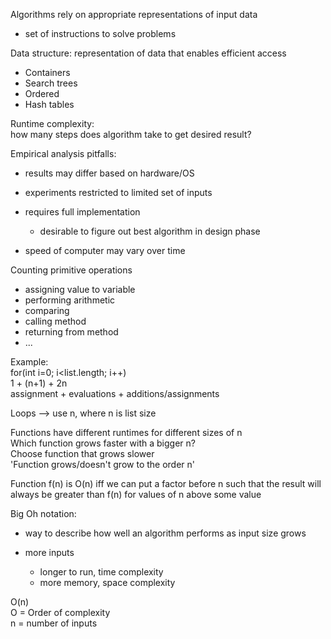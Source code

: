 Algorithms rely on appropriate representations of input data

- set of instructions to solve problems
 
Data structure: representation of data that enables efficient access

- Containers
- Search trees
- Ordered
- Hash tables
 
Runtime complexity:  
how many steps does algorithm take to get desired result?
 
Empirical analysis pitfalls:

- results may differ based on hardware/OS
- experiments restricted to limited set of inputs
- requires full implementation
    
    - desirable to figure out best algorithm in design phase
- speed of computer may vary over time
 
Counting primitive operations

- assigning value to variable
- performing arithmetic
- comparing
- calling method
- returning from method
- ...
 
Example:  
for(int i=0; i<list.length; i++)  
1 + (n+1) + 2n  
assignment + evaluations + additions/assignments
 
Loops --> use n, where n is list size
 
Functions have different runtimes for different sizes of n  
Which function grows faster with a bigger n?  
Choose function that grows slower  
'Function grows/doesn't grow to the order n'
 
Function f(n) is O(n) iff we can put a factor before n such that the result will always be greater than f(n) for values of n above some value
 
Big Oh notation:

- way to describe how well an algorithm performs as input size grows
- more inputs
    
    - longer to run, time complexity
    - more memory, space complexity

O(n)  
O = Order of complexity  
n = number of inputs